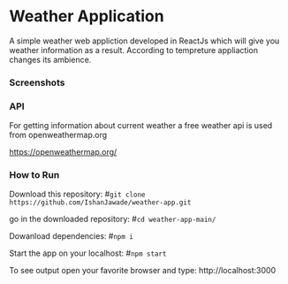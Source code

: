 # Weather Application

A simple weather web appliction developed in ReactJs 
which will give you weather information as a result.
According to tempreture appliaction changes its ambience.

### Screenshots

### API 

For getting information about current weather a free 
weather api is used from openweathermap.org

https://openweathermap.org/

### How to Run 

Download this repository:
#`git clone https://github.com/IshanJawade/weather-app.git`

go in the downloaded repository:
#`cd weather-app-main/`

Dowanload dependencies:
#`npm i `

Start the app on your localhost:
#`npm start`

To see output open your favorite browser and type:
http://localhost:3000
